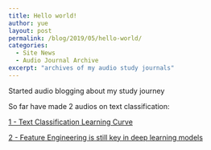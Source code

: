 ```yaml
---
title: Hello world!
author: yue
layout: post
permalink: /blog/2019/05/hello-world/
categories:
  - Site News
  - Audio Journal Archive
excerpt: "archives of my audio study journals"
---
```

Started audio blogging about my study journey

So far have made 2 audios on text classification:


 [1 - Text Classification Learning Curve](https://www.youtube.com/watch?v=Ftc4VVsXPX0&t=17s)


 [2 - Feature Engineering is still key in deep learning models](https://www.youtube.com/watch?v=8HSTh9YdGJo&t=15s)
